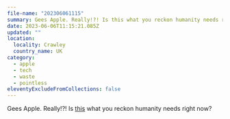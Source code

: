 ```yaml
---
file-name: "202306061115"
summary: Gees Apple. Really!?! Is this what you reckon humanity needs right now?
date: 2023-06-06T11:15:21.085Z
updated: ""
location:
  locality: Crawley
  country_name: UK
category:
  - apple
  - tech
  - waste
  - pointless
eleventyExcludeFromCollections: false
---
```

Gees Apple. Really!?! Is [this](https://www.apple.com/apple-vision-pro/) what you reckon humanity needs right now?